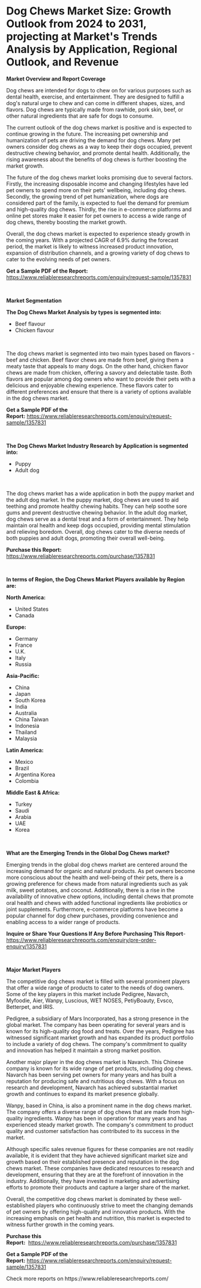 <p><h1>Dog Chews Market Size: Growth Outlook from 2024 to 2031, projecting at Market's Trends Analysis by Application, Regional Outlook, and Revenue</h1></p><p><strong>Market Overview and Report Coverage</strong></p>
<p><p>Dog chews are intended for dogs to chew on for various purposes such as dental health, exercise, and entertainment. They are designed to fulfill a dog's natural urge to chew and can come in different shapes, sizes, and flavors. Dog chews are typically made from rawhide, pork skin, beef, or other natural ingredients that are safe for dogs to consume.</p><p>The current outlook of the dog chews market is positive and is expected to continue growing in the future. The increasing pet ownership and humanization of pets are driving the demand for dog chews. Many pet owners consider dog chews as a way to keep their dogs occupied, prevent destructive chewing behavior, and promote dental health. Additionally, the rising awareness about the benefits of dog chews is further boosting the market growth.</p><p>The future of the dog chews market looks promising due to several factors. Firstly, the increasing disposable income and changing lifestyles have led pet owners to spend more on their pets' wellbeing, including dog chews. Secondly, the growing trend of pet humanization, where dogs are considered part of the family, is expected to fuel the demand for premium and high-quality dog chews. Thirdly, the rise in e-commerce platforms and online pet stores make it easier for pet owners to access a wide range of dog chews, thereby boosting the market growth.</p><p>Overall, the dog chews market is expected to experience steady growth in the coming years. With a projected CAGR of 6.9% during the forecast period, the market is likely to witness increased product innovation, expansion of distribution channels, and a growing variety of dog chews to cater to the evolving needs of pet owners.</p></p>
<p><strong>Get a Sample PDF of the Report:</strong> <a href="https://www.reliableresearchreports.com/enquiry/request-sample/1357831">https://www.reliableresearchreports.com/enquiry/request-sample/1357831</a></p>
<p>&nbsp;</p>
<p><strong>Market Segmentation</strong></p>
<p><strong>The Dog Chews Market Analysis by types is segmented into:</strong></p>
<p><ul><li>Beef flavour</li><li>Chicken flavour</li></ul></p>
<p>&nbsp;</p>
<p><p>The dog chews market is segmented into two main types based on flavors - beef and chicken. Beef flavor chews are made from beef, giving them a meaty taste that appeals to many dogs. On the other hand, chicken flavor chews are made from chicken, offering a savory and delectable taste. Both flavors are popular among dog owners who want to provide their pets with a delicious and enjoyable chewing experience. These flavors cater to different preferences and ensure that there is a variety of options available in the dog chews market.</p></p>
<p><strong>Get a Sample PDF of the Report:</strong>&nbsp;<a href="https://www.reliableresearchreports.com/enquiry/request-sample/1357831">https://www.reliableresearchreports.com/enquiry/request-sample/1357831</a></p>
<p>&nbsp;</p>
<p><strong>The Dog Chews Market Industry Research by Application is segmented into:</strong></p>
<p><ul><li>Puppy</li><li>Adult dog</li></ul></p>
<p>&nbsp;</p>
<p><p>The dog chews market has a wide application in both the puppy market and the adult dog market. In the puppy market, dog chews are used to aid teething and promote healthy chewing habits. They can help soothe sore gums and prevent destructive chewing behavior. In the adult dog market, dog chews serve as a dental treat and a form of entertainment. They help maintain oral health and keep dogs occupied, providing mental stimulation and relieving boredom. Overall, dog chews cater to the diverse needs of both puppies and adult dogs, promoting their overall well-being.</p></p>
<p><strong>Purchase this Report:</strong>&nbsp; <a href="https://www.reliableresearchreports.com/purchase/1357831">https://www.reliableresearchreports.com/purchase/1357831</a></p>
<p>&nbsp;</p>
<p><strong>In terms of Region, the Dog Chews Market Players available by Region are:</strong></p>
<p>
    <p> <strong> North America: </strong>
        <ul>
            <li>United States</li>
            <li>Canada</li>
        </ul>
        </p> 
    <p> <strong> Europe: </strong>
        <ul>
            <li>Germany</li>
            <li>France</li>
            <li>U.K.</li>
            <li>Italy</li>
            <li>Russia</li>
        </ul>
        </p> 
    <p> <strong> Asia-Pacific: </strong>
        <ul>
            <li>China</li>
            <li>Japan</li>
            <li>South Korea</li>
            <li>India</li>
            <li>Australia</li>
            <li>China Taiwan</li>
            <li>Indonesia</li>
            <li>Thailand</li>
            <li>Malaysia</li>
        </ul>
        </p> 
    <p> <strong> Latin America: </strong>
        <ul>
            <li>Mexico</li>
            <li>Brazil</li>
            <li>Argentina Korea</li>
            <li>Colombia</li>
        </ul>
        </p> 
    <p> <strong> Middle East & Africa: </strong>
        <ul>
            <li>Turkey</li>
            <li>Saudi</li>
            <li>Arabia</li>
            <li>UAE</li>
            <li>Korea</li>
        </ul>
    </p>
    </p>
<p>&nbsp;</p>
<p><strong>What are the Emerging Trends in the Global Dog Chews market?</strong></p>
<p><p>Emerging trends in the global dog chews market are centered around the increasing demand for organic and natural products. As pet owners become more conscious about the health and well-being of their pets, there is a growing preference for chews made from natural ingredients such as yak milk, sweet potatoes, and coconut. Additionally, there is a rise in the availability of innovative chew options, including dental chews that promote oral health and chews with added functional ingredients like probiotics or joint supplements. Furthermore, e-commerce platforms have become a popular channel for dog chew purchases, providing convenience and enabling access to a wider range of products.</p></p>
<p><strong>Inquire or Share Your Questions If Any Before Purchasing This Report</strong>- <a href="https://www.reliableresearchreports.com/enquiry/pre-order-enquiry/1357831">https://www.reliableresearchreports.com/enquiry/pre-order-enquiry/1357831</a></p>
<p>&nbsp;</p>
<p><strong>Major Market Players</strong></p>
<p><p>The competitive dog chews market is filled with several prominent players that offer a wide range of products to cater to the needs of dog owners. Some of the key players in this market include Pedigree, Navarch, Myfoodie, Aier, Wanpy, Luscious, WET NOSES, PetiyBoauty, Evsco, Betterpet, and IRIS.</p><p>Pedigree, a subsidiary of Mars Incorporated, has a strong presence in the global market. The company has been operating for several years and is known for its high-quality dog food and treats. Over the years, Pedigree has witnessed significant market growth and has expanded its product portfolio to include a variety of dog chews. The company's commitment to quality and innovation has helped it maintain a strong market position.</p><p>Another major player in the dog chews market is Navarch. This Chinese company is known for its wide range of pet products, including dog chews. Navarch has been serving pet owners for many years and has built a reputation for producing safe and nutritious dog chews. With a focus on research and development, Navarch has achieved substantial market growth and continues to expand its market presence globally.</p><p>Wanpy, based in China, is also a prominent name in the dog chews market. The company offers a diverse range of dog chews that are made from high-quality ingredients. Wanpy has been in operation for many years and has experienced steady market growth. The company's commitment to product quality and customer satisfaction has contributed to its success in the market.</p><p>Although specific sales revenue figures for these companies are not readily available, it is evident that they have achieved significant market size and growth based on their established presence and reputation in the dog chews market. These companies have dedicated resources to research and development, ensuring that they are at the forefront of innovation in the industry. Additionally, they have invested in marketing and advertising efforts to promote their products and capture a larger share of the market.</p><p>Overall, the competitive dog chews market is dominated by these well-established players who continuously strive to meet the changing demands of pet owners by offering high-quality and innovative products. With the increasing emphasis on pet health and nutrition, this market is expected to witness further growth in the coming years.</p></p>
<p><strong>Purchase this Report:</strong>&nbsp;&nbsp;<a href="https://www.reliableresearchreports.com/purchase/1357831">https://www.reliableresearchreports.com/purchase/1357831</a></p>
<p></p>
<p><strong>Get a Sample PDF of the Report:</strong>&nbsp;<a href="https://www.reliableresearchreports.com/enquiry/request-sample/1357831">https://www.reliableresearchreports.com/enquiry/request-sample/1357831</a></p>
<p>Check more reports on https://www.reliableresearchreports.com/</p>